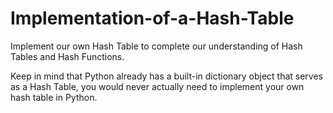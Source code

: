 # Implementation-of-a-Hash-Table

Implement our own Hash Table to complete our understanding of Hash Tables and Hash Functions.

Keep in mind that Python already has a built-in dictionary object that serves as a Hash Table, you would never actually need to implement your own hash table in Python.
